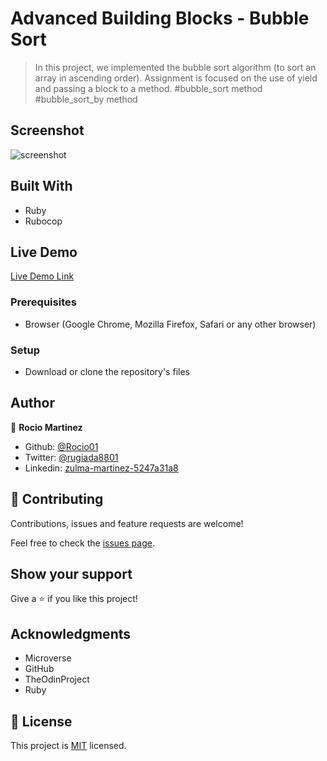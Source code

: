 # Advanced Building Blocks - Bubble Sort

> In this project, we implemented the bubble sort algorithm (to sort an array in ascending order). 
Assignment is focused on the use of yield and passing a block to a method.
 #bubble_sort method
 #bubble_sort_by method


## Screenshot

![screenshot](screenshot.png)


## Built With

- Ruby
- Rubocop


## Live Demo

[Live Demo Link](https://repl.it/@abouhid/bubblesortrb#main.rb)


### Prerequisites

- Browser (Google Chrome, Mozilla Firefox, Safari or any other browser)

### Setup

- Download or clone the repository's files

## Author

👤 **Rocio Martinez**

- Github: [@Rocio01](https://github.com/Rocio01)
- Twitter: [@rugiada8801](https://twitter.com/rugiada8801)
- Linkedin: [zulma-martinez-5247a31a8](https://www.linkedin.com/in/zulma-martinez-5247a31a8/)



## 🤝 Contributing

Contributions, issues and feature requests are welcome!

Feel free to check the [issues page](https://github.com/abouhid/Bubble-Sort-Project/issues).

## Show your support

Give a ⭐️ if you like this project!

## Acknowledgments

- Microverse
- GitHub
- TheOdinProject
- Ruby

## 📝 License

This project is [MIT](lic.url) licensed.
